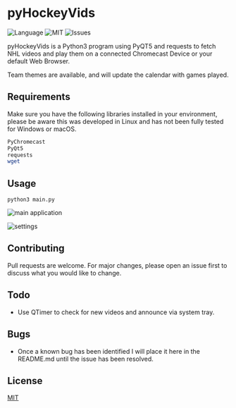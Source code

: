 # pyHockeyVids

![Language](https://img.shields.io/badge/language-Python-green.svg)
![MIT](https://shields.io/badge/license-MIT-green)
![Issues](https://img.shields.io/github/issues/jonosur/pyHockeyVids)

pyHockeyVids is a Python3 program using PyQT5 and requests to fetch NHL videos and play them on a connected Chromecast Device or your default Web Browser.

Team themes are available, and will update the calendar with games played.

## Requirements

Make sure you have the following libraries installed in your environment, please be aware this was developed in Linux and has not been fully tested for Windows or macOS.


```bash
PyChromecast
PyQt5
requests
wget
```

## Usage

```
python3 main.py
```

![main application](https://i.imgur.com/ZAHi68O.png)

![settings](https://i.imgur.com/YrLLUop.png)

## Contributing
Pull requests are welcome. For major changes, please open an issue first to discuss what you would like to change.

## Todo
* Use QTimer to check for new videos and announce via system tray.

## Bugs
* Once a known bug has been identified I will place it here in the README.md until the issue has been resolved.

## License
[MIT](https://choosealicense.com/licenses/mit/)
